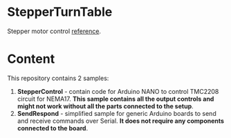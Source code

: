 # StepperTurnTable

Stepper motor control [reference](https://howtomechatronics.com/tutorials/arduino/stepper-motors-and-arduino-the-ultimate-guide/). 
# Content
This repository contains 2 samples:  
1. **StepperControl** - contain code for Arduino NANO to control TMC2208 circuit for NEMA17. **This sample contains all the output controls and might not work without all the parts connected to the setup**.
2. **SendRespond** - simplified sample for generic Arduino boards to send and receive commands over Serial. **It does not require any components connected to the board**.
